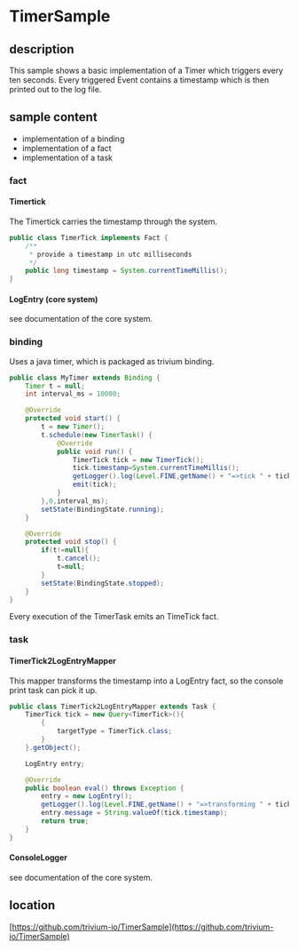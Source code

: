 # TimerSample

## description

This sample shows a basic implementation of a Timer which triggers every ten seconds. Every triggered Event contains a timestamp which is then printed out to the log file.

## sample content

* implementation of a binding
* implementation of a fact
* implementation of a task

### fact

#### Timertick

The Timertick carries the timestamp through the system.

```java
public class TimerTick implements Fact {
    /**
     * provide a timestamp in utc milliseconds
     */
    public long timestamp = System.currentTimeMillis();
}
```

#### LogEntry (core system)

see documentation of the core system.

### binding

Uses a java timer, which is packaged as trivium binding.

```java
public class MyTimer extends Binding {
    Timer t = null;
    int interval_ms = 10000;

    @Override
    protected void start() {
        t = new Timer();
        t.schedule(new TimerTask() {
            @Override
            public void run() {
                TimerTick tick = new TimerTick();
                tick.timestamp=System.currentTimeMillis();
                getLogger().log(Level.FINE,getName() + "=>tick " + tick.timestamp);
                emit(tick);
            }
        },0,interval_ms);
        setState(BindingState.running);
    }

    @Override
    protected void stop() {
        if(t!=null){
            t.cancel();
            t=null;
        }
        setState(BindingState.stopped);
    }
}
```
Every execution of the TimerTask emits an TimeTick fact.

### task

#### TimerTick2LogEntryMapper

This mapper transforms the timestamp into a LogEntry fact, so the console print task can pick it up.

```java
public class TimerTick2LogEntryMapper extends Task {
    TimerTick tick = new Query<TimerTick>(){
        {
            targetType = TimerTick.class;
        }
    }.getObject();

    LogEntry entry;

    @Override
    public boolean eval() throws Exception {
        entry = new LogEntry();
        getLogger().log(Level.FINE,getName() + "=>transforming " + tick.timestamp);
        entry.message = String.valueOf(tick.timestamp);
        return true;
    }
}
```

#### ConsoleLogger

see documentation of the core system.

## location

[https://github.com/trivium-io/TimerSample](https://github.com/trivium-io/TimerSample)
